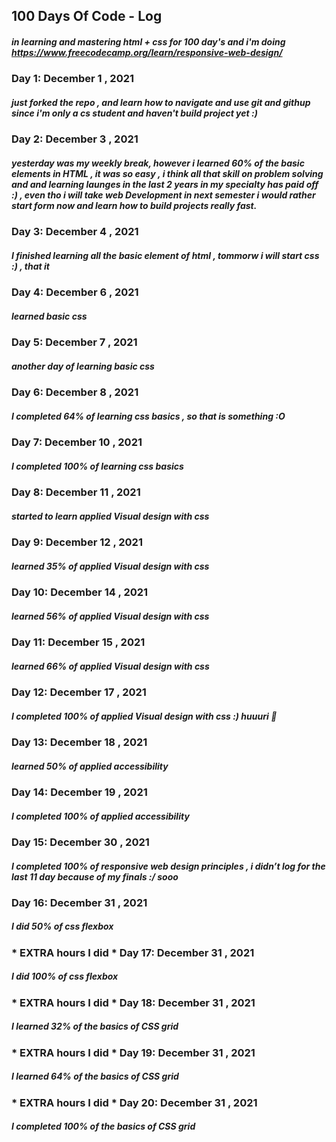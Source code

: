 ## 100 Days Of Code - Log
##### in learning and mastering html + css for 100 day's and i'm doing https://www.freecodecamp.org/learn/responsive-web-design/


### Day 1:  December 1 , 2021 
##### just forked the repo , and learn how to navigate and use git and githup since i'm only a cs student and haven't build project yet :)

### Day 2:  December 3 , 2021 
##### yesterday was my weekly break, however i learned 60% of the basic elements in HTML , it was so easy , i think all that skill on problem solving and and learning launges in the last 2 years in my specialty has paid off :) , even tho i will take web Development in next semester i would rather start form now and learn how to build projects really fast.

### Day 3:  December 4 , 2021 
##### I finished learning all the basic element of html , tommorw i will start css :) , that it

### Day 4:  December 6 , 2021 
##### learned basic css 

### Day 5:  December 7 , 2021 
##### another day of learning basic css 

### Day 6:  December 8 , 2021 
##### I completed 64% of learning css basics , so that is something :O

### Day 7:  December 10 , 2021 
##### I completed 100% of learning css basics 

### Day 8:  December 11 , 2021 
##### started to learn applied Visual design with css

### Day 9:  December 12 , 2021 
##### learned 35% of applied Visual design with css

### Day 10:  December 14 , 2021 
##### learned 56% of applied Visual design with css

### Day 11:  December 15 , 2021 
##### learned 66% of applied Visual design with css 

### Day 12:  December 17 , 2021 
#####  I completed 100% of applied Visual design with css :) huuuri 🎉

### Day 13:  December 18 , 2021 
#####  learned 50% of applied accessibility 

### Day 14:  December 19 , 2021 
#####  I completed 100% of applied accessibility 


### Day 15:  December 30 , 2021 
#####  I completed 100% of responsive web design principles , i didn’t log for the last 11 day because of my finals :/ sooo

### Day 16:  December 31 , 2021 
#####  I did 50% of css flexbox 


### * EXTRA hours I did * Day 17:  December 31 , 2021 
#####  I did 100% of css flexbox

### * EXTRA hours I did * Day 18:  December 31 , 2021 
#####  I learned 32% of the basics of CSS grid

### * EXTRA hours I did * Day 19:  December 31 , 2021 
#####  I learned 64% of the basics of CSS grid

### * EXTRA hours I did * Day 20:  December 31 , 2021 
#####  I completed 100% of the basics of CSS grid
